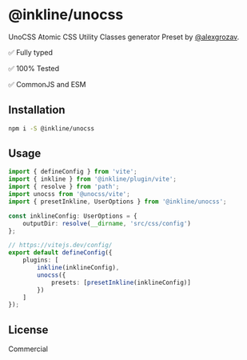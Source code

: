 # @inkline/unocss

UnoCSS Atomic CSS Utility Classes generator Preset by [@alexgrozav](http://github.com/alexgrozav).

✅ Fully typed

✅ 100% Tested

✅ CommonJS and ESM

## Installation
~~~bash
npm i -S @inkline/unocss
~~~

## Usage

~~~ts
import { defineConfig } from 'vite';
import { inkline } from '@inkline/plugin/vite';
import { resolve } from 'path';
import unocss from '@unocss/vite';
import { presetInkline, UserOptions } from '@inkline/unocss';

const inklineConfig: UserOptions = {
    outputDir: resolve(__dirname, 'src/css/config')
};

// https://vitejs.dev/config/
export default defineConfig({
    plugins: [
        inkline(inklineConfig),
        unocss({
            presets: [presetInkline(inklineConfig)]
        })
    ]
});

~~~

## License
Commercial
